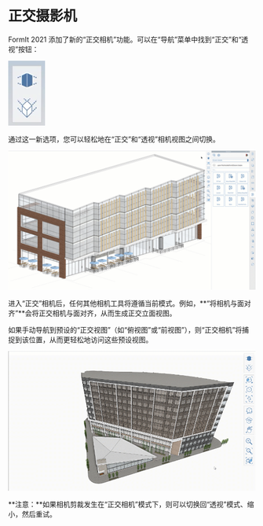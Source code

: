 # 正交摄影机

FormIt 2021 添加了新的“正交相机”功能。可以在“导航”菜单中找到“正交”和“透视”按钮：

![正交（底部）和透视（顶部）相机视图按钮](../.gitbook/assets/screen-shot-2020-04-07-at-2.12.52-pm.png)

通过这一新选项，您可以轻松地在“正交”和“透视”相机视图之间切换。 

![模型可以从“透视相机”模式切换为“正交相机”模式。](../.gitbook/assets/ortho-camera.gif)

进入“正交”相机后，任何其他相机工具将遵循当前模式。例如，**“将相机与面对齐”**会将正交相机与面对齐，从而生成正交立面视图。

如果手动导航到预设的“正交视图”（如“俯视图”或“前视图”），则“正交相机”将捕捉到该位置，从而更轻松地访问这些预设视图。

![](../.gitbook/assets/orthoorienttoface.gif)

**注意：**如果相机剪裁发生在“正交相机”模式下，则可以切换回“透视”模式、缩小，然后重试。

